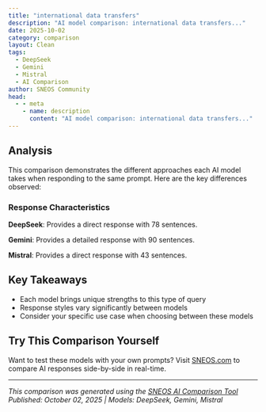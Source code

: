 ```yaml
---
title: "international data transfers"
description: "AI model comparison: international data transfers..."
date: 2025-10-02
category: comparison
layout: Clean
tags:
  - DeepSeek
  - Gemini
  - Mistral
  - AI Comparison
author: SNEOS Community
head:
  - - meta
    - name: description
      content: "AI model comparison: international data transfers..."
---
```


<ChatComparison
  title="international data transfers"
  prompt="international data transfers"
  :responses='{"DeepSeek": "Of course. This is a complex and critically important topic in today\u0027s globalized digital economy. Here\u2019s a comprehensive overview of international data transfers, covering the key concepts, legal mechanisms, challenges, and best practices.\n\n### What Are International Data Transfers?\n\nAn international data transfer occurs whenever **personal data** is sent from one country (or jurisdiction) to another, or made accessible from another country. This isn\u0027t just about large-scale corporate data sharing; it includes everyday activities like:\n\n* Storing customer data in a cloud server located in another country.\n* A multinational company\u0027s HR department in the US accessing employee records stored in a central EU database.\n* Using a SaaS (Software-as-a-Service) provider based in one country to process data from customers in another.\n* An overseas branch office accessing the company\u0027s central CRM system.\n\n### The Core Challenge: Conflicting Legal Regimes\n\nDifferent countries have different laws for protecting personal data. The primary risk is that data, once transferred to a country with weaker protections, could be accessed by that country\u0027s government or mishandled by the recipient, violating the rights of the individuals.\n\nThe most influential framework is the **European Union\u0027s General Data Protection Regulation (GDPR)**. The GDPR sets a high bar for data protection and strictly regulates transfers of personal data *outside* of the EU/EEA.\n\n---\n\n### Key Legal Mechanisms for Compliant Transfers (GDPR Focus)\n\nUnder the GDPR, you cannot transfer personal data to a \u0022third country\u0022 (outside the EU/EEA) unless you ensure a level of protection \u0022essentially equivalent\u0022 to that within the EU. Here are the primary legal mechanisms to achieve this:\n\n#### 1. Adequacy Decisions\nThis is the simplest method. The European Commission can determine that a **non-EU country ensures an adequate level of data protection**. Transfers to these countries can occur freely, without needing additional safeguards.\n\n* **Examples of countries with adequacy:** United Kingdom, Switzerland, Canada (for commercial organizations under PIPEDA), Japan, South Korea, Argentina, Israel, and New Zealand.\n* **The US Exception:** The US does **not** have a blanket adequacy decision. Instead, it has a special framework called the **EU-U.S. Data Privacy Framework (DPF)**.\n\n#### 2. The EU-U.S. Data Privacy Framework (DPF)\nThis is the current mechanism for transfers from the EU to certified US companies. It replaced the defunct Privacy Shield.\n\n* **How it works:** US companies can self-certify their compliance with a set of privacy principles (similar to GDPR standards). EU organizations can transfer data to any US company that is on the DPF list without needing further legal tools.\n* **Key Point:** This is a **company-specific** certification, not a country-wide adequacy decision.\n\n#### 3. Appropriate Safeguards (When No Adequacy Decision Exists)\nFor transfers to countries without an adequacy decision (like India, China, or non-DPF certified US companies), organizations must provide \u0022appropriate safeguards.\u0022 The most common are:\n\n* **Standard Contractual Clauses (SCCs):** These are pre-approved, standardized data protection clauses issued by the European Commission. The data exporter (in the EU) and the data importer (outside the EU) sign a contract legally obligating the importer to protect the data to GDPR standards.\n* **Binding Corporate Rules (BCRs):** Internal rules adopted by multinational companies to allow intra-organizational transfers. They are complex and expensive to set up but are ideal for large corporate groups.\n\n#### 4. Derogations for Specific Situations\nIn the absence of an adequacy decision or appropriate safeguards, transfers can still occur under specific, limited conditions, such as:\n* The **individual has explicitly consented** to the transfer after being informed of the risks.\n* The transfer is **necessary for the performance of a contract** with the individual.\n* The transfer is necessary for important reasons of public interest.\n\n---\n\n### The US Perspective: Not a One-Way Street\n\nWhile the EU\u0027s rules are often the focus, the US also has regulations governing data inflows.\n\n* **CFIUS (Committee on Foreign Investment in the United States):** Can block foreign investments in US companies if they pose a risk to national security, including access to sensitive US personal data.\n* **Sector-Specific Laws:** Laws like HIPAA (healthcare) and GLBA (finance) regulate how specific types of data can be handled and disclosed, including to foreign entities.\n* **State Laws:** The California Consumer Privacy Act (CCPA) has extraterritorial reach, affecting businesses that handle Californians\u0027 data, regardless of where the business is located.\n\nFurthermore, US laws like the **CLOUD Act** can compel US-based technology companies (and companies that do business in the US) to provide data stored on their servers, even if those servers are located outside the US, creating a potential conflict with foreign blocking statutes like the GDPR.\n\n---\n\n### Global Landscape and Emerging Challenges\n\n1. **Data Localization Laws:** Some countries (e.g., China, Russia, Indonesia, Vietnam) are enacting laws that *require* certain types of data to be stored and processed within their own borders, making international transfers difficult or illegal for that data.\n2. **The \u0022Schrems II\u0022 Ruling:** This landmark EU court decision in 2020 invalidated the Privacy Shield and emphasized that simply using SCCs is not enough. Organizations must conduct a **case-by-case assessment** (often called a \u0022Transfer Impact Assessment\u0022 or TIA) to ensure that the laws of the destination country do not impede the data importer\u0027s ability to comply with the SCCs, particularly regarding government surveillance.\n3. **Fragmentation:** The world is moving away from a single, unified approach (like the GDPR aspiring to be) towards a more fragmented, multi-polar system with competing standards and requirements.\n\n### Best Practices for Organizations\n\n1. **Map Your Data Flows:** You cannot protect what you don\u0027t know. Understand what personal data you collect, where it is sent, and who has access to it.\n2. **Choose Your Legal Basis:** For any transfer outside your jurisdiction, identify and document the legal mechanism you are relying on (e.g., Adequacy, DPF, SCCs).\n3. **Conduct Transfer Impact Assessments (TIAs):** Especially when using SCCs, assess the legal environment of the destination country and implement supplementary technical measures (e.g., encryption, pseudonymization) to mitigate risks.\n4. **Be Transparent:** Inform individuals in your privacy policy about your international data transfer practices.\n5. **Seek Expert Advice:** Data transfer laws are highly complex and constantly evolving. Consult with legal counsel specializing in data privacy.\n\n### Summary\n\nInternational data transfers are a fundamental part of the modern internet but are heavily regulated to protect individual privacy rights. Navigating this landscape requires a careful, principled approach centered on:\n\n* **Understanding the origin of your data** (especially if it\u0027s from the EU).\n* **Knowing the destination** and its legal status.\n* **Implementing the correct legal gateway** (Adequacy, DPF, SCCs, etc.).\n* **Continuously assessing risk** and supplementing with technical protections.\n\nFailure to comply can result in massive fines (up to 4% of global turnover under GDPR), reputational damage, and orders to stop data processing.", "Gemini": "Okay, let\u0027s break down international data transfers. This is a complex area with significant legal and practical considerations. Here\u0027s a comprehensive overview:\n\n**What are International Data Transfers?**\n\nAt its core, an international data transfer involves moving personal data from one country to another. This occurs when:\n\n* **Data Leaves a Country:** Information about individuals within a specific country (e.g., the EU, the US, China) is sent to a server, employee, or other entity in a different country.\n* **Access from Abroad:** Even if data *resides* in a country, if someone in another country *accesses* that data, it can be considered a transfer. This is especially true if the access is regular or systematic.\n* **Processing Overseas:** Data collected in one country is processed in another. This includes things like analysis, storage, or modification.\n\n**Why are They Important?**\n\nInternational data transfers are essential for the modern global economy. They enable:\n\n* **International Trade:** Businesses can serve customers worldwide, process orders, and manage supply chains.\n* **Global Communication:** Social media, email, and other communication platforms rely on data transfers.\n* **Research and Development:** Collaboration across borders requires sharing data.\n* **Cloud Computing:** Many businesses use cloud services hosted in different countries.\n* **Global Operations:** Multinational companies need to share data among their offices and subsidiaries.\n\n**Key Legal Considerations and Regulations:**\n\nThe legality of international data transfers is heavily regulated because countries want to protect the privacy and security of their citizens\u0027 data. Key regulations include:\n\n* **GDPR (General Data Protection Regulation - European Union):** One of the most stringent data protection laws in the world. It places significant restrictions on transferring personal data *out* of the European Economic Area (EEA) unless certain conditions are met.\n\n * **Adequacy Decisions:** The EU Commission can decide that a non-EU country has data protection laws that are \u0022essentially equivalent\u0022 to the GDPR. Transfers to these countries (e.g., Canada, Japan, Switzerland) are generally permitted without additional safeguards. A current EU-US Data Privacy Framework is meant to address this area.\n * **Standard Contractual Clauses (SCCs):** These are pre-approved contract templates issued by the EU Commission that provide specific data protection obligations for both the data exporter (the entity transferring the data *out* of the EEA) and the data importer (the entity receiving the data *outside* the EEA). Using SCCs requires a careful assessment of the legal framework in the destination country.\n * **Binding Corporate Rules (BCRs):** These are internal data protection policies adopted by multinational companies. They must be approved by EU data protection authorities and allow data transfers within the company\u0027s global network.\n * **Derogations:** In limited circumstances, transfers can be made based on specific exceptions, such as the data subject\u0027s explicit consent, the performance of a contract, or important reasons of public interest. These are narrowly construed.\n\n* **CCPA/CPRA (California Consumer Privacy Act/California Privacy Rights Act - United States):** While the US does not have a comprehensive federal data protection law, California\u0027s laws give consumers significant rights over their personal data. While it doesn\u0027t explicitly *prohibit* international transfers, businesses must ensure that they are transparent about their data practices and comply with consumer requests (e.g., to access, delete, or opt-out of the sale of their data).\n\n* **Other National Laws:** Many other countries have their own data protection laws that regulate international data transfers, including:\n * **China:** Has strict rules on cross-border data transfers, including security assessments and data localization requirements.\n * **India:** Is developing its own data protection framework, which is expected to include restrictions on cross-border data flows.\n * **Brazil (LGPD):** Has data protection laws similar to the GDPR, including requirements for international data transfers.\n * **Australia:** Has the Privacy Act, which includes Australian Privacy Principles (APPs) that govern how personal information is handled, including cross-border transfers.\n\n**Challenges and Considerations:**\n\n* **Compliance Complexity:** Navigating the different data protection laws can be challenging, especially for businesses operating in multiple countries.\n* **Data Localization:** Some countries require that certain types of data be stored within their borders.\n* **Government Access to Data:** Laws in some countries may allow government authorities to access personal data held by companies operating within their jurisdiction. This can conflict with data protection obligations under laws like the GDPR.\n* **Data Security:** Ensuring the security of data during and after transfer is crucial. This includes implementing appropriate technical and organizational measures to protect against unauthorized access, use, or disclosure.\n* **Risk Assessments:** Before transferring data internationally, businesses should conduct thorough risk assessments to identify potential data protection risks and implement appropriate safeguards. This is particularly important when relying on SCCs.\n* **Enforcement:** Data protection authorities have the power to investigate and impose fines for violations of data protection laws.\n\n**Practical Steps for Compliance:**\n\n1. **Data Mapping:** Understand what personal data your organization collects, where it\u0027s stored, and where it\u0027s transferred.\n2. **Identify the Legal Basis:** Determine the appropriate legal basis for each international data transfer (e.g., adequacy decision, SCCs, BCRs, derogation).\n3. **Implement Safeguards:** Implement appropriate technical and organizational measures to protect the data during and after transfer.\n4. **Conduct Risk Assessments:** Regularly assess the data protection risks associated with international data transfers. Pay particular attention to the legal framework in the destination country.\n5. **Transparency:** Inform individuals about your data transfer practices in your privacy policy.\n6. **Contractual Agreements:** Ensure that your contracts with third-party service providers include appropriate data protection clauses.\n7. **Training:** Train your employees on data protection laws and best practices.\n8. **Stay Updated:** Data protection laws are constantly evolving, so it\u0027s important to stay informed about the latest developments.\n9. **Consult Legal Counsel:** Seek legal advice from experienced data protection lawyers to ensure compliance with applicable laws.\n\n**Example Scenarios:**\n\n* **Cloud Storage:** A company based in Germany uses a US-based cloud storage provider to store customer data. This requires compliance with GDPR and a valid transfer mechanism (e.g., SCCs or the EU-US Data Privacy Framework) to be legal. The company must also assess the US legal landscape and potential government access to the data.\n* **Global Marketing:** A US company collects email addresses from European customers for marketing purposes. Transferring these email addresses to the US requires compliance with GDPR and a valid transfer mechanism.\n* **Outsourcing:** An Australian company outsources its customer service operations to a company in the Philippines. This involves transferring customer data to the Philippines, requiring compliance with Australian privacy laws and ensuring the data is adequately protected in the Philippines.\n* **Intra-Group Transfers:** A multinational corporation with offices in the EU, the US, and China transfers employee data between these locations. This requires a comprehensive data transfer strategy, potentially involving BCRs or SCCs, and consideration of data localization requirements in China.\n\n**The Future of International Data Transfers:**\n\nThe legal landscape surrounding international data transfers is likely to remain complex and dynamic. Here are some key trends to watch:\n\n* **Increased Scrutiny:** Data protection authorities are increasing their scrutiny of international data transfers, particularly in light of concerns about government access to data.\n* **New Regulations:** More countries are expected to adopt comprehensive data protection laws.\n* **Data Localization:** The trend towards data localization is likely to continue, as countries seek to maintain greater control over their citizens\u0027 data.\n* **Technological Solutions:** Emerging technologies, such as privacy-enhancing technologies (PETs), may play a greater role in enabling secure international data transfers.\n\n**In Summary:**\n\nInternational data transfers are a critical aspect of the global economy, but they are subject to complex legal regulations. Businesses must understand these regulations and implement appropriate safeguards to protect personal data and ensure compliance. It is always best to seek legal counsel for guidance on specific situations. This information is for educational purposes and is not legal advice.\n", "Mistral": "International data transfers refer to the movement of personal data across national borders. This process is governed by various legal frameworks and regulations to ensure the protection of individuals\u0027 privacy and data security. Here are some key aspects and considerations related to international data transfers:\n\n### Legal Frameworks\n1. **General Data Protection Regulation (GDPR)**:\n - **Applicability**: The GDPR applies to any organization that processes the personal data of EU citizens, regardless of where the organization is located.\n - **Requirements**: Organizations must ensure that data transfers to third countries (non-EU/EEA countries) provide an adequate level of protection. This can be achieved through:\n - **Adequacy Decisions**: The European Commission can decide that a third country ensures an adequate level of protection.\n - **Standard Contractual Clauses (SCCs)**: Pre-approved contractual agreements that ensure data protection.\n - **Binding Corporate Rules (BCRs)**: Internal rules adopted by multinational groups of companies.\n - **Certification Mechanisms**: Approved certification mechanisms together with binding and enforceable commitments of the controller or processor in the third country.\n - **Codes of Conduct**: Approved codes of conduct together with binding and enforceable commitments of the controller or processor in the third country.\n\n2. **Schrems II Decision**:\n - **Impact**: The Court of Justice of the European Union (CJEU) invalidated the EU-US Privacy Shield, a framework that allowed for the transfer of personal data from the EU to the US.\n - **Implications**: Organizations relying on the Privacy Shield must now use other mechanisms, such as SCCs, to ensure compliance with GDPR.\n\n3. **Other Regional Regulations**:\n - **California Consumer Privacy Act (CCPA)**: Applies to businesses that collect personal information from California residents.\n - **Personal Information Protection and Electronic Documents Act (PIPEDA)**: Canada\u0027s federal privacy law for private-sector organizations.\n - **Australia\u0027s Privacy Act**: Regulates the handling of personal information by Australian government agencies and private sector organizations.\n\n### Key Considerations\n1. **Data Protection Impact Assessments (DPIAs)**:\n - Organizations should conduct DPIAs to identify and mitigate risks associated with data transfers.\n\n2. **Data Minimization**:\n - Only transfer the minimum amount of data necessary for the intended purpose.\n\n3. **Encryption and Security Measures**:\n - Implement robust encryption and security measures to protect data during transfer and storage.\n\n4. **Transparency and Consent**:\n - Inform individuals about the data transfer and obtain their consent where necessary.\n\n5. **Monitoring and Auditing**:\n - Regularly monitor and audit data transfer processes to ensure compliance with legal requirements.\n\n### Best Practices\n1. **Due Diligence**:\n - Conduct thorough due diligence on third-party recipients to ensure they comply with data protection standards.\n\n2. **Contractual Agreements**:\n - Use standard contractual clauses or other approved mechanisms to ensure legal compliance.\n\n3. **Training and Awareness**:\n - Train employees on data protection regulations and best practices for handling international data transfers.\n\n4. **Incident Response**:\n - Develop and implement an incident response plan to address data breaches or other security incidents.\n\n### Challenges\n1. **Jurisdictional Differences**:\n - Different countries have varying data protection laws, which can complicate compliance efforts.\n\n2. **Technological Complexity**:\n - Ensuring data security and privacy in a global, interconnected digital environment can be technically challenging.\n\n3. **Regulatory Changes**:\n - Keeping up with evolving regulations and legal interpretations can be demanding.\n\n### Conclusion\nInternational data transfers are a critical aspect of modern business operations, but they come with significant legal and technical challenges. Organizations must navigate complex regulatory landscapes and implement robust data protection measures to ensure compliance and safeguard individuals\u0027 privacy."}' 
  published-date="02:09"
/>

## Analysis

This comparison demonstrates the different approaches each AI model takes when responding to the same prompt. Here are the key differences observed:

### Response Characteristics

**DeepSeek**: Provides a direct response with 78 sentences. 

**Gemini**: Provides a detailed response with 90 sentences. 

**Mistral**: Provides a direct response with 43 sentences. 

## Key Takeaways

- Each model brings unique strengths to this type of query
- Response styles vary significantly between models
- Consider your specific use case when choosing between these models

## Try This Comparison Yourself

Want to test these models with your own prompts? Visit [SNEOS.com](https://sneos.com) to compare AI responses side-by-side in real-time.

---

*This comparison was generated using the [SNEOS AI Comparison Tool](https://sneos.com)*
*Published: October 02, 2025 | Models: DeepSeek, Gemini, Mistral*
